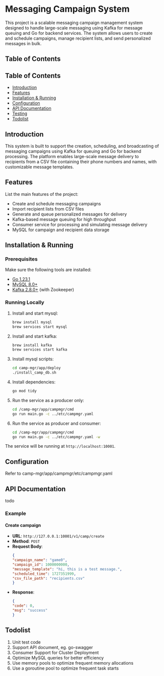 # Messaging Campaign System

This project is a scalable messaging campaign management system designed to handle large-scale messaging using Kafka for message queuing and Go for backend services. The system allows users to create and schedule campaigns, manage recipient lists, and send personalized messages in bulk.

## Table of Contents

## Table of Contents

- [Introduction](#introduction)
- [Features](#features)
- [Installation & Running](#installation--running)
- [Configuration](#Configuration)
- [API Documentation](#api-documentation)
- [Testing](#testing)
- [Todolist](#todolist)



## Introduction

This system is built to support the creation, scheduling, and broadcasting of messaging campaigns using Kafka for queuing and Go for backend processing. The platform enables large-scale message delivery to recipients from a CSV file containing their phone numbers and names, with customizable message templates.


## Features

List the main features of the project:

- Create and schedule messaging campaigns
- Import recipient lists from CSV files
- Generate and queue personalized messages for delivery
- Kafka-based message queuing for high throughput
- Consumer service for processing and simulating message delivery
- MySQL for campaign and recipient data storage

## Installation & Running

### Prerequisites

Make sure the following tools are installed:

- [Go 1.23.1](https://golang.org/doc/install)
- [MySQL 8.0+](https://dev.mysql.com/downloads/mysql/)
- [Kafka 2.8.0+](https://kafka.apache.org/downloads) (with Zookeeper)

### Running Locally

1. Install and start mysql:
    ```bash
    brew install mysql
    brew services start mysql
    ```
2. Install and start kafka:
    ```bash
    brew install kafka
    brew services start kafka   

3. Install mysql scripts:
    ```bash
    cd camp-mgr/app/deploy
    ./install_camp_db.sh
    ```
   
4. Install dependencies:
    ```bash
    go mod tidy
    ```   

5. Run the service as a producer only:
    ```bash
    cd /camp-mgr/app/campmgr/cmd
    go run main.go -c ../etc/campmgr.yaml
    ```
6. Run the service as producer and consumer:
    ```bash
    cd /camp-mgr/app/campmgr/cmd
    go run main.go -c ../etc/campmgr.yaml -w
    ```

The service will be running at `http://localhost:10001`.

## Configuration

Refer to camp-mgr/app/campmgr/etc/campmgr.yaml

## API Documentation
todo
### Example

#### Create campaign

- **URL**: `http://127.0.0.1:10001/v1/camp/create`
- **Method**: `POST`
- **Request Body**:
    ```json
    {
    "campaign_name": "game0",
    "campaign_id": 1000000000,
    "message_template": "hi, this is a test message.",
    "scheduled_time": 1727351999,
    "csv_file_path": "recipients.csv"
    }
    ```
- **Response**:
    ```json
    {
    "code": 0,
    "msg": "success"
    }
    ```

## Todolist
1. Unit test code 
2. Support API document, eg. go-swagger
3. Consumer Support for Cluster Deployment
4. Optimize MySQL queries for better efficiency
5. Use memory pools to optimize frequent memory allocations
6. Use a goroutine pool to optimize frequent task starts

